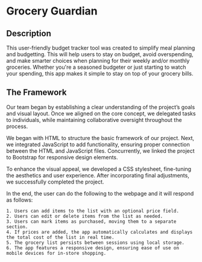 # Grocery Guardian

## Description

This user-friendly budget tracker tool was created to simplify meal planning and budgetting. This will help users to stay on budget, avoid overspending, and make smarter choices when planning for their weekly and/or monthly groceries. Whether you're a seasoned budgeter or just starting to watch your spending, this app makes it simple to stay on top of your grocery bills.

## The Framework

Our team began by establishing a clear understanding of the project’s goals and visual layout. Once we aligned on the core concept, we delegated tasks to individuals, while maintaining collaborative oversight throughout the process.

We began with HTML to structure the basic framework of our project. Next, we integrated JavaScript to add functionality, ensuring proper connection between the HTML and JavaScript files. Concurrently, we linked the project to Bootstrap for responsive design elements.

To enhance the visual appeal, we developed a CSS stylesheet, fine-tuning the aesthetics and user experience. After incorporating final adjustments, we successfully completed the project.

In the end, the user can do the following to the webpage and it will respond as follows:

    1. Users can add items to the list with an optional price field.
    2. Users can edit or delete items from the list as needed.
    3. Users can mark items as purchased, moving them to a separate section.
    4. If prices are added, the app automatically calculates and displays the total cost of the list in real time.
    5. The grocery list persists between sessions using local storage.
    6. The app features a responsive design, ensuring ease of use on mobile devices for in-store shopping.
